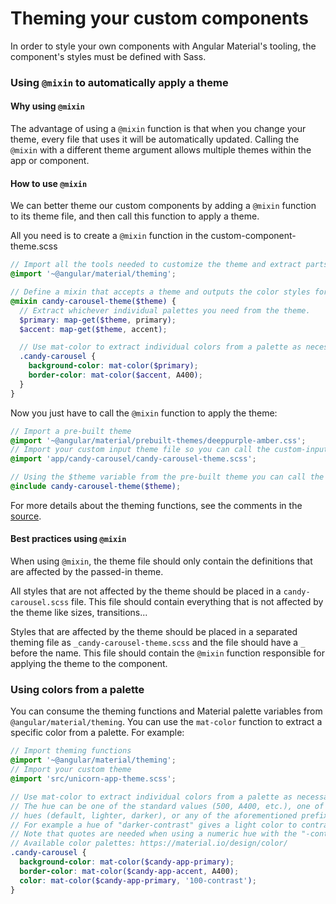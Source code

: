 # Theming your custom components
In order to style your own components with Angular Material's tooling, the component's styles must be defined with Sass.

### Using `@mixin` to automatically apply a theme

#### Why using `@mixin`
The advantage of using a `@mixin` function is that when you change your theme, every file that uses it will be automatically updated.
Calling the `@mixin` with a different theme argument allows multiple themes within the app or component.

#### How to use `@mixin`
We can better theme our custom components by adding a `@mixin` function to its theme file, and then call this function to apply a theme.

All you need is to create a `@mixin` function in the custom-component-theme.scss

```scss
// Import all the tools needed to customize the theme and extract parts of it
@import '~@angular/material/theming';

// Define a mixin that accepts a theme and outputs the color styles for the component.
@mixin candy-carousel-theme($theme) {
  // Extract whichever individual palettes you need from the theme.
  $primary: map-get($theme, primary);
  $accent: map-get($theme, accent);

  // Use mat-color to extract individual colors from a palette as necessary.
  .candy-carousel {
    background-color: mat-color($primary);
    border-color: mat-color($accent, A400);
  }
}
```
Now you just have to call the `@mixin` function to apply the theme:

```scss
// Import a pre-built theme
@import '~@angular/material/prebuilt-themes/deeppurple-amber.css';
// Import your custom input theme file so you can call the custom-input-theme function
@import 'app/candy-carousel/candy-carousel-theme.scss';

// Using the $theme variable from the pre-built theme you can call the theming function
@include candy-carousel-theme($theme);
```

For more details about the theming functions, see the comments in the
[source](https://github.com/angular/material2/blob/master/src/lib/core/theming/_theming.scss).

#### Best practices using `@mixin`
When using `@mixin`, the theme file should only contain the definitions that are affected by the passed-in theme.

All styles that are not affected by the theme should be placed in a `candy-carousel.scss` file.
This file should contain everything that is not affected by the theme like sizes, transitions...

Styles that are affected by the theme should be placed in a separated theming file as
`_candy-carousel-theme.scss` and the file should have a `_` before the name. This file should
contain the `@mixin` function responsible for applying the theme to the component.


### Using colors from a palette
You can consume the theming functions and Material palette variables from
`@angular/material/theming`. You can use the `mat-color` function to extract a specific color
from a palette. For example:

```scss
// Import theming functions
@import '~@angular/material/theming';
// Import your custom theme
@import 'src/unicorn-app-theme.scss';

// Use mat-color to extract individual colors from a palette as necessary.
// The hue can be one of the standard values (500, A400, etc.), one of the three preconfigured
// hues (default, lighter, darker), or any of the aforementioned prefixed with "-contrast".
// For example a hue of "darker-contrast" gives a light color to contrast with a "darker" hue.
// Note that quotes are needed when using a numeric hue with the "-contrast" modifier.
// Available color palettes: https://material.io/design/color/
.candy-carousel {
  background-color: mat-color($candy-app-primary);
  border-color: mat-color($candy-app-accent, A400);
  color: mat-color($candy-app-primary, '100-contrast');
}
```
